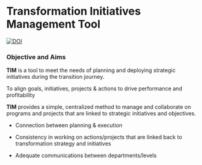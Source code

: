 # Transformation Initiatives Management Tool
[![DOI](https://zenodo.org/badge/537768012.svg)](https://zenodo.org/badge/latestdoi/537768012)


### Objective and Aims
**TIM** is a tool to meet the needs of planning and deploying strategic initiatives during the transition journey.

To align goals, initiatives, projects & actions to drive performance and profitability

**TIM** provides a simple, centralized method to manage and collaborate on programs and projects that are linked to strategic initiatives and objectives.

-   Connection between planning & execution

-   Consistency in working on actions/projects that are linked back to transformation strategy and initiatives

-   Adequate communications between departments/levels

